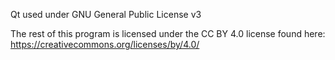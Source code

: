 Qt used under GNU General Public License v3

The rest of this program is licensed under the CC BY 4.0 license found here: https://creativecommons.org/licenses/by/4.0/
